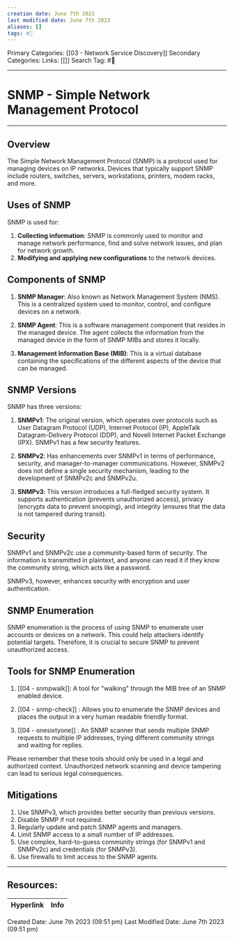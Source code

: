 ```yaml
---
creation date: June 7th 2023
last modified date: June 7th 2023
aliases: []
tags: #📖
---
```


Primary Categories: [[03 - Network Service Discovery]] 
Secondary Categories: 
Links: [[]] 
Search Tag: #📖  

---
# SNMP - Simple Network Management Protocol
---

## Overview

The Simple Network Management Protocol (SNMP) is a protocol used for managing devices on IP networks. Devices that typically support SNMP include routers, switches, servers, workstations, printers, modem racks, and more.

## Uses of SNMP

SNMP is used for:

1. **Collecting information**: SNMP is commonly used to monitor and manage network performance, find and solve network issues, and plan for network growth.
2. **Modifying and applying new configurations** to the network devices.

## Components of SNMP

1. **SNMP Manager**: Also known as Network Management System (NMS). This is a centralized system used to monitor, control, and configure devices on a network.

2. **SNMP Agent**: This is a software management component that resides in the managed device. The agent collects the information from the managed device in the form of SNMP MIBs and stores it locally.

3. **Management Information Base (MIB)**: This is a virtual database containing the specifications of the different aspects of the device that can be managed.

## SNMP Versions

SNMP has three versions:

1. **SNMPv1**: The original version, which operates over protocols such as User Datagram Protocol (UDP), Internet Protocol (IP), AppleTalk Datagram-Delivery Protocol (DDP), and Novell Internet Packet Exchange (IPX). SNMPv1 has a few security features.

2. **SNMPv2**: Has enhancements over SNMPv1 in terms of performance, security, and manager-to-manager communications. However, SNMPv2 does not define a single security mechanism, leading to the development of SNMPv2c and SNMPv2u.

3. **SNMPv3**: This version introduces a full-fledged security system. It supports authentication (prevents unauthorized access), privacy (encrypts data to prevent snooping), and integrity (ensures that the data is not tampered during transit).

## Security

SNMPv1 and SNMPv2c use a community-based form of security. The information is transmitted in plaintext, and anyone can read it if they know the community string, which acts like a password.

SNMPv3, however, enhances security with encryption and user authentication.

## SNMP Enumeration

SNMP enumeration is the process of using SNMP to enumerate user accounts or devices on a network. This could help attackers identify potential targets. Therefore, it is crucial to secure SNMP to prevent unauthorized access.

## Tools for SNMP Enumeration

1. [[04 - snmpwalk]]: A tool for "walking" through the MIB tree of an SNMP enabled device.

2. [[04 - snmp-check]] : Allows you to enumerate the SNMP devices and places the output in a very human readable friendly format.

3. [[04 - onesixtyone]] : An SNMP scanner that sends multiple SNMP requests to multiple IP addresses, trying different community strings and waiting for replies.

Please remember that these tools should only be used in a legal and authorized context. Unauthorized network scanning and device tampering can lead to serious legal consequences.

## Mitigations

1. Use SNMPv3, which provides better security than previous versions.
2. Disable SNMP if not required.
3. Regularly update and patch SNMP agents and managers.
4. Limit SNMP access to a small number of IP addresses.
5. Use complex, hard-to-guess community strings (for SNMPv1 and SNMPv2c) and credentials (for SNMPv3).
6. Use firewalls to limit access to the SNMP agents.


___

## Resources:

| Hyperlink | Info |
| --------- | ---- |


Created Date: June 7th 2023 (09:51 pm) 
Last Modified Date: June 7th 2023 (09:51 pm)
